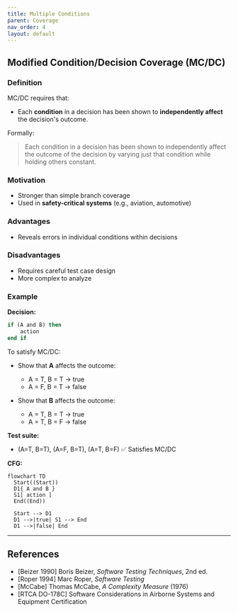 ```yaml
---
title: Multiple Conditions
parent: Coverage
nav_order: 4
layout: default
---
```



## Modified Condition/Decision Coverage (MC/DC)

### Definition

MC/DC requires that:

* Each **condition** in a decision has been shown to **independently affect** the decision's outcome.

Formally:

> Each condition in a decision has been shown to independently affect the outcome of the decision by varying just that condition while holding others constant.

### Motivation

* Stronger than simple branch coverage
* Used in **safety-critical systems** (e.g., aviation, automotive)

### Advantages

* Reveals errors in individual conditions within decisions

### Disadvantages

* Requires careful test case design
* More complex to analyze

### Example

**Decision:**

```fortran
if (A and B) then
    action
end if
```

To satisfy MC/DC:

* Show that **A** affects the outcome:

  * A = T, B = T → true
  * A = F, B = T → false
* Show that **B** affects the outcome:

  * A = T, B = T → true
  * A = T, B = F → false

**Test suite:**

* (A=T, B=T), (A=F, B=T), (A=T, B=F)
  ✅ Satisfies MC/DC

**CFG:**

```mermaid
flowchart TD
  Start((Start))
  D1{ A and B }
  S1[ action ]
  End((End))

  Start --> D1
  D1 -->|true| S1 --> End
  D1 -->|false| End
```

---

## References

* \[Beizer 1990] Boris Beizer, *Software Testing Techniques*, 2nd ed.
* \[Roper 1994] Marc Roper, *Software Testing*
* \[McCabe] Thomas McCabe, *A Complexity Measure* (1976)
* \[RTCA DO-178C] Software Considerations in Airborne Systems and Equipment Certification

